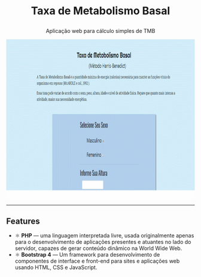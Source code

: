 <head>
<meta charset="utf-8">
</head>
<h1 align="center">
<br>
 
Taxa de Metabolismo Basal
</h1>

<p align="center">Aplicação web para cálculo simples de TMB</p>



<div>
  <img src="imagens/tmbgif.gif" alt="demo" height="425">
  
</div>

<hr/>

 <h2>Features</h2> 
 

- ⚛️ **PHP** —  uma linguagem interpretada livre, usada originalmente apenas para o desenvolvimento de aplicações presentes e atuantes no lado do servidor, capazes de gerar conteúdo dinâmico na World Wide Web. <br/>
- ⚛️ **Bootstrap 4** — Um framework para desenvolvimento de componentes de interface e front-end para sites e aplicações web usando HTML, CSS e JavaScript.





